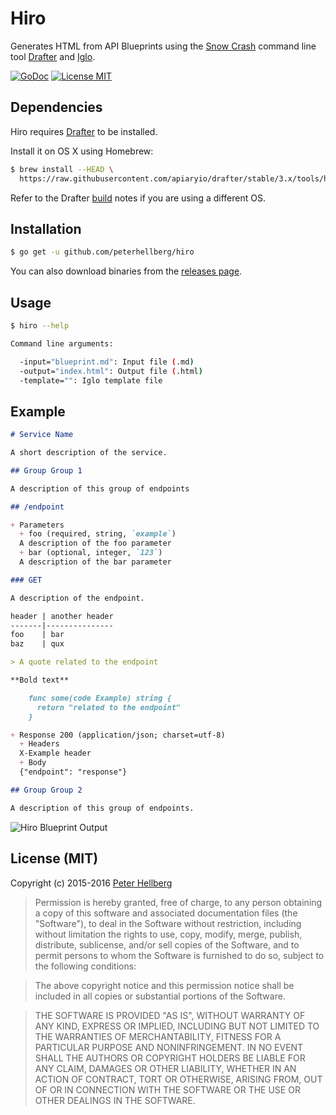 Hiro
====

Generates HTML from API Blueprints using the [Snow Crash](https://github.com/apiaryio/snowcrash) command line tool
[Drafter](https://github.com/apiaryio/drafter) and [Iglo](https://github.com/subosito/iglo).

[![GoDoc](https://godoc.org/github.com/peterhellberg/hiro/hiro?status.svg)](https://godoc.org/github.com/peterhellberg/hiro/hiro)
[![License MIT](https://img.shields.io/badge/license-MIT-lightgrey.svg?style=flat)](https://github.com/peterhellberg/hiro#license-mit)

## Dependencies

Hiro requires [Drafter](https://github.com/apiaryio/drafter) to be installed.

Install it on OS X using Homebrew:

```bash
$ brew install --HEAD \
  https://raw.githubusercontent.com/apiaryio/drafter/stable/3.x/tools/homebrew/drafter.rb
```

Refer to the Drafter [build](https://github.com/apiaryio/drafter#build) notes if you are using a different OS.

## Installation

```bash
$ go get -u github.com/peterhellberg/hiro
```

You can also download binaries from the [releases page](https://github.com/peterhellberg/hiro/releases).

## Usage

```bash
$ hiro --help

Command line arguments:

  -input="blueprint.md": Input file (.md)
  -output="index.html": Output file (.html)
  -template="": Iglo template file
```

## Example

```markdown
# Service Name

A short description of the service.

## Group Group 1

A description of this group of endpoints

## /endpoint

+ Parameters
  + foo (required, string, `example`)
  A description of the foo parameter
  + bar (optional, integer, `123`)
  A description of the bar parameter

### GET

A description of the endpoint.

header | another header
-------|---------------
foo    | bar
baz    | qux

> A quote related to the endpoint

**Bold text**

    func some(code Example) string {
      return "related to the endpoint"
    }

+ Response 200 (application/json; charset=utf-8)
  + Headers
  X-Example header
  + Body
  {"endpoint": "response"}

## Group Group 2

A description of this group of endpoints.
```

![Hiro Blueprint Output](http://assets.c7.se/skitch/Hiro_Blueprint_Output_Example-20160511-161557.png)

## License (MIT)

Copyright (c) 2015-2016 [Peter Hellberg](http://c7.se/)

> Permission is hereby granted, free of charge, to any person obtaining
> a copy of this software and associated documentation files (the
> "Software"), to deal in the Software without restriction, including
> without limitation the rights to use, copy, modify, merge, publish,
> distribute, sublicense, and/or sell copies of the Software, and to
> permit persons to whom the Software is furnished to do so, subject to
> the following conditions:

> The above copyright notice and this permission notice shall be
> included in all copies or substantial portions of the Software.

> THE SOFTWARE IS PROVIDED "AS IS", WITHOUT WARRANTY OF ANY KIND,
> EXPRESS OR IMPLIED, INCLUDING BUT NOT LIMITED TO THE WARRANTIES OF
> MERCHANTABILITY, FITNESS FOR A PARTICULAR PURPOSE AND
> NONINFRINGEMENT. IN NO EVENT SHALL THE AUTHORS OR COPYRIGHT HOLDERS BE
> LIABLE FOR ANY CLAIM, DAMAGES OR OTHER LIABILITY, WHETHER IN AN ACTION
> OF CONTRACT, TORT OR OTHERWISE, ARISING FROM, OUT OF OR IN CONNECTION
> WITH THE SOFTWARE OR THE USE OR OTHER DEALINGS IN THE SOFTWARE.
